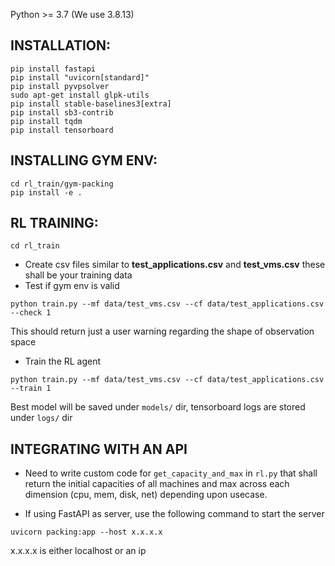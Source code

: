 
Python >= 3.7 (We use 3.8.13)

## INSTALLATION:

```
pip install fastapi
pip install "uvicorn[standard]"
pip install pyvpsolver
sudo apt-get install glpk-utils
pip install stable-baselines3[extra]
pip install sb3-contrib
pip install tqdm
pip install tensorboard
```

## INSTALLING GYM ENV:
```
cd rl_train/gym-packing
pip install -e .
```

## RL TRAINING:
``` 
cd rl_train
```

- Create csv files similar to **test_applications.csv** and **test_vms.csv** these shall be your training data
- Test if gym env is valid
```
python train.py --mf data/test_vms.csv --cf data/test_applications.csv --check 1
``` 
This should return just a user warning regarding the shape of observation space 

- Train the RL agent
```
python train.py --mf data/test_vms.csv --cf data/test_applications.csv --train 1
```
Best model will be saved under ```models/``` dir, tensorboard logs are stored under ```logs/``` dir


## INTEGRATING WITH AN API
- Need to write custom code for ```get_capacity_and_max``` in ```rl.py``` that shall return the initial capacities of all machines and max across each dimension (cpu, mem, disk, net) depending upon usecase.

- If using FastAPI as server, use the following command to start the server
```
uvicorn packing:app --host x.x.x.x
```
x.x.x.x is either localhost or an ip


